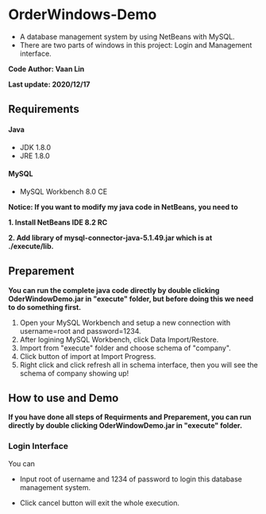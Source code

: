 # OrderWindows-Demo
+ A database management system by using NetBeans with MySQL.
+ There are two parts of windows in this project: Login and Management interface.

**Code Author: Vaan Lin**

**Last update: 2020/12/17**

## Requirements
#### Java
+ JDK            1.8.0
+ JRE            1.8.0
#### MySQL
+ MySQL Workbench 8.0 CE

**Notice: If you want to modify my java code in NetBeans, you need to**

**1. Install NetBeans IDE 8.2 RC**

**2. Add library of mysql-connector-java-5.1.49.jar which is at ./execute/lib.**

## Preparement
**You can run the complete java code directly by double clicking OderWindowDemo.jar in "execute" folder, but before doing this we need to do something first.**
1. Open your MySQL Workbench and setup a new connection with username=root and password=1234.
2. After logining MySQL Workbench, click Data Import/Restore.
3. Import from "execute" folder and choose schema of "company".
4. Click button of import at Import Progress.
5. Right click and click refresh all in schema interface, then you will see the schema of company showing up!

## How to use and Demo
**If you have done all steps of Requirments and Preparement, you can run directly by double clicking OderWindowDemo.jar in "execute" folder.**
### Login Interface
You can
+ Input root of username and 1234 of password to login this database management system.

+ Click cancel button will exit the whole execution.

